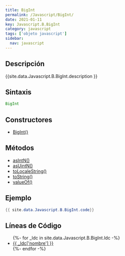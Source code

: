 ```yaml
---
title: BigInt
permalink: /Javascript/BigInt/
date: 2021-01-11
key: Javascript.B.BigInt
category: javascript
tags: ['objeto javascript']
sidebar: 
  nav: javascript
---
```


## Descripción
{{site.data.Javascript.B.BigInt.description }}

## Sintaxis
~~~javascript
BigInt
~~~

## Constructores
* [BigInt()](/Javascript/BigInt/BigInt/)

## Métodos
* [asIntN()](/Javascript/BigInt/asIntN)
* [asUintN()](/Javascript/BigInt/asUintN)
* [toLocaleString()](/Javascript/BigInt/toLocaleString)
* [toString()](/Javascript/BigInt/toString)
* [valueOf()](/Javascript/BigInt/valueOf)

## Ejemplo
~~~java
{{ site.data.Javascript.B.BigInt.code}}
~~~

## Líneas de Código
<ul>
{%- for _ldc in site.data.Javascript.B.BigInt.ldc -%}
   <li>
       <a href="{{_ldc['url'] }}">{{ _ldc['nombre'] }}</a>
   </li>
{%- endfor -%}
</ul>
